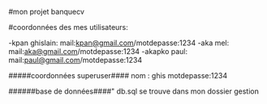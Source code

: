 #mon projet banquecv

#coordonnées des mes utilisateurs:

-kpan ghislain:
mail:kpan@gmail.com/motdepasse:1234
-aka mel:
mail:aka@gmail.com/motdepasse:1234
-akapko paul:
mail:paul@gmail.com/motdepasse:1234

#####coordonnées superuser####
nom : ghis
motdepasse:1234

######base de données####"
db.sql se trouve dans mon dossier gestion 

